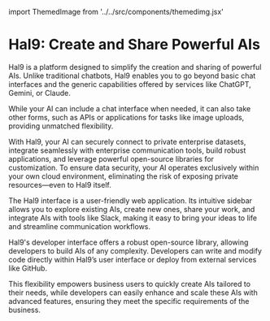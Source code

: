 import ThemedImage from '../../src/components/themedimg.jsx'

# Hal9: Create and Share Powerful AIs

Hal9 is a platform designed to simplify the creation and sharing of powerful AIs. Unlike traditional chatbots, Hal9 enables you to go beyond basic chat interfaces and the generic capabilities offered by services like ChatGPT, Gemini, or Claude.

While your AI can include a chat interface when needed, it can also take other forms, such as APIs or applications for tasks like image uploads, providing unmatched flexibility.

With Hal9, your AI can securely connect to private enterprise datasets, integrate seamlessly with enterprise communication tools, build robust applications, and leverage powerful open-source libraries for customization. To ensure data security, your AI operates exclusively within your own cloud environment, eliminating the risk of exposing private resources—even to Hal9 itself.

The Hal9 interface is a user-friendly web application. Its intuitive sidebar allows you to explore existing AIs, create new ones, share your work, and integrate AIs with tools like Slack, making it easy to bring your ideas to life and streamline communication workflows.

<center><a href="explore"><ThemedImage src="hal9-start" /></a></center>

Hal9's developer interface offers a robust open-source library, allowing developers to build AIs of any complexity. Developers can write and modify code directly within Hal9’s user interface or deploy from external services like GitHub.

This flexibility empowers business users to quickly create AIs tailored to their needs, while developers can easily enhance and scale these AIs with advanced features, ensuring they meet the specific requirements of the business.
